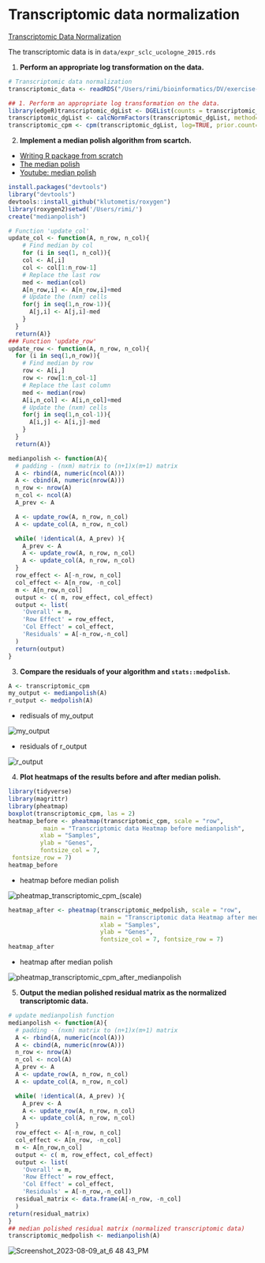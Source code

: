 # Transcriptomic data normalization

[Transcriptomic Data Normalization](https://www.notion.so/Transcriptomic-Data-Normalization-13b30a5acfa048faa533aa0837925af1?pvs=21)

The transcriptomic data is in `data/expr_sclc_ucologne_2015.rds`

1. **Perform an appropriate log transformation on the data.**

```r
# Transcriptomic data normalization
transcriptomic_data <- readRDS("/Users/rimi/bioinformatics/DV/exercise-r/data/expr_sclc_ucologne_2015.rds")

## 1. Perform an appropriate log transformation on the data.
library(edgeR)transcriptomic_dgList <- DGEList(counts = transcriptomic_data)
transcriptomic_dgList <- calcNormFactors(transcriptomic_dgList, method="TMM")
transcriptomic_cpm <- cpm(transcriptomic_dgList, log=TRUE, prior.count=1, normalized.lib.sizes = TRUE)
```

2. **Implement a median polish algorithm from scartch.**
- [Writing R package from scratch](https://hilaryparker.com/2014/04/29/writing-an-r-package-from-scratch/)
- [The median polish](http://mgimond.github.io/ES218/two_way.html)
- [Youtube: median polish](https://www.youtube.com/watch?v=RtC9ZMOYgk8)

```r
install.packages("devtools")
library("devtools")
devtools::install_github("klutometis/roxygen")
library(roxygen2)setwd('/Users/rimi/')
create("medianpolish")

# Function 'update_col'
update_col <- function(A, n_row, n_col){  
	# Find median by col  
	for (i in seq(1, n_col)){
    col <- A[,i]
    col <- col[1:n_row-1]
    # Replace the last row
    med <- median(col)
    A[n_row,i] <- A[n_row,i]+med
    # Update the (nxm) cells
    for(j in seq(1,n_row-1)){
      A[j,i] <- A[j,i]-med
    }
  }
  return(A)}
### Function 'update_row'
update_row <- function(A, n_row, n_col){
  for (i in seq(1,n_row)){
    # Find median by row
    row <- A[i,]
    row <- row[1:n_col-1]
    # Replace the last column
    med <- median(row)
    A[i,n_col] <- A[i,n_col]+med
    # Update the (nxm) cells
    for(j in seq(1,n_col-1)){
      A[i,j] <- A[i,j]-med
    }
  }
  return(A)}

medianpolish <- function(A){
  # padding - (nxm) matrix to (n+1)x(m+1) matrix
  A <- rbind(A, numeric(ncol(A))) 
  A <- cbind(A, numeric(nrow(A))) 
  n_row <- nrow(A)
  n_col <- ncol(A)
  A_prev <- A  

  A <- update_row(A, n_row, n_col)
  A <- update_col(A, n_row, n_col)  

  while( !identical(A, A_prev) ){
    A_prev <- A
    A <- update_row(A, n_row, n_col)
    A <- update_col(A, n_row, n_col)
  }  
  row_effect <- A[-n_row, n_col]
  col_effect <- A[n_row, -n_col]
  m <- A[n_row,n_col]
  output <- c( m, row_effect, col_effect)
  output <- list(
    'Overall' = m,
    'Row Effect' = row_effect,
    'Col Effect' = col_effect,
    'Residuals' = A[-n_row,-n_col]
  )
  return(output)
}
```

3. **Compare the residuals of your algorithm and `stats::medpolish`.**

```r
A <- transcriptomic_cpm
my_output <- medianpolish(A)
r_output <- medpolish(A)
```

- redisuals of my_output

![my_output](https://github.com/yerimeeei/exercise-r/assets/134043926/7beaa7c9-626c-4ff9-b01e-120513c16bcb)

- residuals of r_output

![r_output](https://github.com/yerimeeei/exercise-r/assets/134043926/6d8d8dbc-44fb-4a7f-ad9b-55f7738151a6)

4. **Plot heatmaps of the results before and after median polish.**

```r
library(tidyverse)
library(magrittr)
library(pheatmap)
boxplot(transcriptomic_cpm, las = 2)
heatmap_before <- pheatmap(transcriptomic_cpm, scale = "row",
          main = "Transcriptomic data Heatmap before medianpolish",
         xlab = "Samples",
         ylab = "Genes",
         fontsize_col = 7,
 fontsize_row = 7)
heatmap_before
```

- heatmap before median polish

![pheatmap_transcriptomic_cpm_(scale)](https://github.com/yerimeeei/exercise-r/assets/134043926/9ab4864f-9c87-4d95-b91f-68f5e848add0)

```r
heatmap_after <- pheatmap(transcriptomic_medpolish, scale = "row",
                          main = "Transcriptomic data Heatmap after medianpolish",
                          xlab = "Samples",
                          ylab = "Genes",
                          fontsize_col = 7, fontsize_row = 7)
heatmap_after
```

- heatmap after median polish

![pheatmap_transcriptomic_cpm_after_medianpolish](https://github.com/yerimeeei/exercise-r/assets/134043926/5b27c7c3-605d-4152-8c00-29c33438cd27)

5. **Output the median polished residual matrix as the normalized transcriptomic data.**

```r
# update medianpolish function
medianpolish <- function(A){
  # padding - (nxm) matrix to (n+1)x(m+1) matrix
  A <- rbind(A, numeric(ncol(A))) 
  A <- cbind(A, numeric(nrow(A))) 
  n_row <- nrow(A)
  n_col <- ncol(A)
  A_prev <- A
  A <- update_row(A, n_row, n_col)
  A <- update_col(A, n_row, n_col)  

  while( !identical(A, A_prev) ){
    A_prev <- A
    A <- update_row(A, n_row, n_col)
    A <- update_col(A, n_row, n_col)
  }  
  row_effect <- A[-n_row, n_col]
  col_effect <- A[n_row, -n_col]
  m <- A[n_row,n_col]
  output <- c( m, row_effect, col_effect)
  output <- list(
    'Overall' = m,
    'Row Effect' = row_effect,
    'Col Effect' = col_effect,
    'Residuals' = A[-n_row,-n_col])
  residual_matrix <- data.frame(A[-n_row, -n_col]
  )  
return(residual_matrix)
}
## median polished residual matrix (normalized transcriptomic data)
transcriptomic_medpolish <- medianpolish(A)
```

![Screenshot_2023-08-09_at_6 48 43_PM](https://github.com/yerimeeei/exercise-r/assets/134043926/4dc4d9d2-d639-44e6-8aa1-6495fbeb44ac)
